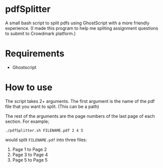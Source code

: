 # pdfSplitter
A small bash script to split pdfs using GhostScript with a more friendly experience.
(I made this program to help me spliting assignment questions to submit to Crowdmark platform.)


# Requirements
* Ghostscript


# How to use

The script takes 2+ arguments. The first argument is the name of the pdf file that you want to split. (This can be a path)

The rest of the arguments are the page numbers of the last page of each section. For example;

```
./pdfSplitter.sh FILENAME.pdf 2 4 5
```
 would split `FILENAME.pdf` into three files: 
 
 1. Page 1 to Page 2
 2. Page 3 to Page 4
 3. Page 5 to Page 5
